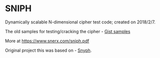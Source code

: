 # SNIPH
Dynamically scalable N-dimensional cipher test code; created on 2018/2/7.

The old samples for testing/cracking the cipher - [Gist samples](https://gist.github.com/VivaCaligula/d350161385c2f163cccd20fcbbc0c9fa)

More at https://www.snerx.com/sniph.pdf

Original project this was based on - [Snyph](https://github.com/VivaCaligula/SNYPH "Snyph").
